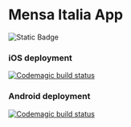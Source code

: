 # Mensa Italia App
![Static Badge](https://img.shields.io/badge/Version-20.12.17-blue)

### iOS deployment
[![Codemagic build status](https://api.codemagic.io/apps/5e9c113c18efc2f5280237db/5e9c113c18efc2f5280237da/status_badge.svg)](https://codemagic.io/app/5e9c113c18efc2f5280237db/5e9c113c18efc2f5280237da/latest_build)


### Android deployment
[![Codemagic build status](https://api.codemagic.io/apps/5e9c113c18efc2f5280237db/66acb863e713f465afc6fe46/status_badge.svg)](https://codemagic.io/app/5e9c113c18efc2f5280237db/66acb863e713f465afc6fe46/latest_build)

